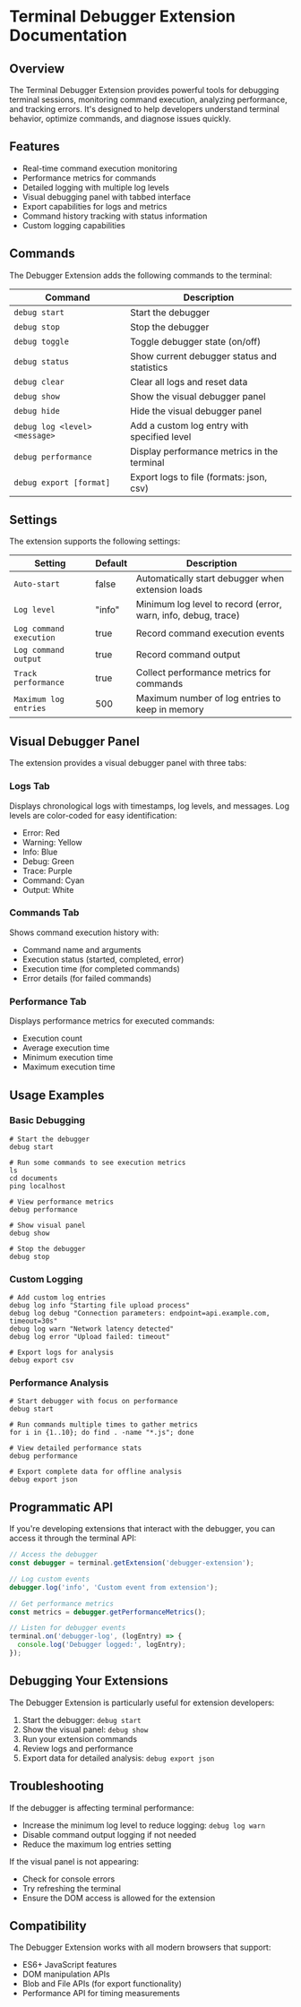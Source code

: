 # Terminal Debugger Extension Documentation

## Overview

The Terminal Debugger Extension provides powerful tools for debugging terminal sessions, monitoring command execution, analyzing performance, and tracking errors. It's designed to help developers understand terminal behavior, optimize commands, and diagnose issues quickly.

## Features

- Real-time command execution monitoring
- Performance metrics for commands
- Detailed logging with multiple log levels
- Visual debugging panel with tabbed interface
- Export capabilities for logs and metrics
- Command history tracking with status information
- Custom logging capabilities

## Commands

The Debugger Extension adds the following commands to the terminal:

| Command                       | Description                                 |
| ----------------------------- | ------------------------------------------- |
| `debug start`                 | Start the debugger                          |
| `debug stop`                  | Stop the debugger                           |
| `debug toggle`                | Toggle debugger state (on/off)              |
| `debug status`                | Show current debugger status and statistics |
| `debug clear`                 | Clear all logs and reset data               |
| `debug show`                  | Show the visual debugger panel              |
| `debug hide`                  | Hide the visual debugger panel              |
| `debug log <level> <message>` | Add a custom log entry with specified level |
| `debug performance`           | Display performance metrics in the terminal |
| `debug export [format]`       | Export logs to file (formats: json, csv)    |

## Settings

The extension supports the following settings:

| Setting                 | Default | Description                                                   |
| ----------------------- | ------- | ------------------------------------------------------------- |
| `Auto-start`            | false   | Automatically start debugger when extension loads             |
| `Log level`             | "info"  | Minimum log level to record (error, warn, info, debug, trace) |
| `Log command execution` | true    | Record command execution events                               |
| `Log command output`    | true    | Record command output                                         |
| `Track performance`     | true    | Collect performance metrics for commands                      |
| `Maximum log entries`   | 500     | Maximum number of log entries to keep in memory               |

## Visual Debugger Panel

The extension provides a visual debugger panel with three tabs:

### Logs Tab

Displays chronological logs with timestamps, log levels, and messages. Log levels are color-coded for easy identification:

- Error: Red
- Warning: Yellow
- Info: Blue
- Debug: Green
- Trace: Purple
- Command: Cyan
- Output: White

### Commands Tab

Shows command execution history with:

- Command name and arguments
- Execution status (started, completed, error)
- Execution time (for completed commands)
- Error details (for failed commands)

### Performance Tab

Displays performance metrics for executed commands:

- Execution count
- Average execution time
- Minimum execution time
- Maximum execution time

## Usage Examples

### Basic Debugging

```
# Start the debugger
debug start

# Run some commands to see execution metrics
ls
cd documents
ping localhost

# View performance metrics
debug performance

# Show visual panel
debug show

# Stop the debugger
debug stop
```

### Custom Logging

```
# Add custom log entries
debug log info "Starting file upload process"
debug log debug "Connection parameters: endpoint=api.example.com, timeout=30s"
debug log warn "Network latency detected"
debug log error "Upload failed: timeout"

# Export logs for analysis
debug export csv
```

### Performance Analysis

```
# Start debugger with focus on performance
debug start

# Run commands multiple times to gather metrics
for i in {1..10}; do find . -name "*.js"; done

# View detailed performance stats
debug performance

# Export complete data for offline analysis
debug export json
```

## Programmatic API

If you're developing extensions that interact with the debugger, you can access it through the terminal API:

```javascript
// Access the debugger
const debugger = terminal.getExtension('debugger-extension');

// Log custom events
debugger.log('info', 'Custom event from extension');

// Get performance metrics
const metrics = debugger.getPerformanceMetrics();

// Listen for debugger events
terminal.on('debugger-log', (logEntry) => {
  console.log('Debugger logged:', logEntry);
});
```

## Debugging Your Extensions

The Debugger Extension is particularly useful for extension developers:

1. Start the debugger: `debug start`
2. Show the visual panel: `debug show`
3. Run your extension commands
4. Review logs and performance
5. Export data for detailed analysis: `debug export json`

## Troubleshooting

If the debugger is affecting terminal performance:

- Increase the minimum log level to reduce logging: `debug log warn`
- Disable command output logging if not needed
- Reduce the maximum log entries setting

If the visual panel is not appearing:

- Check for console errors
- Try refreshing the terminal
- Ensure the DOM access is allowed for the extension

## Compatibility

The Debugger Extension works with all modern browsers that support:

- ES6+ JavaScript features
- DOM manipulation APIs
- Blob and File APIs (for export functionality)
- Performance API for timing measurements
